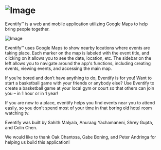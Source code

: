 ![Image](https://raw.github.com/EventifyApp/eventify/master/readmepics/header.png)
=======

Eventify™ is a web and mobile application utilizing Google Maps to help bring people together.

![Image](https://raw.github.com/EventifyApp/eventify/master/readmepics/1.png)


Eventify™ uses Google Maps to show nearby locations where events are taking place. Each marker on the map is labeled with the event title, and clicking on it allows you to see the date, location, etc. The sidebar on the left allows you to navigate around the app's functions, including creating events, viewing events, and accessing the main map.

If you’re bored and don’t have anything to do, Eventify is for you! Want to start a basketball game with your friends or anybody else? Use Eventify to create a basketball game at your local gym or court so that others can join you – in 1 hour or in 1 year!

If you are new to a place, eventify helps you find events near you to attend easily, so you don't spend most of your time in that boring old hotel room watching tv.


Eventify was built by Sahith Malyala, Anuraag Yachamaneni, Shrey Gupta, and Colin Chen. 

We would like to thank Oak Chantosa, Gabe Boning, and Peter Andringa for helping us build this application!
